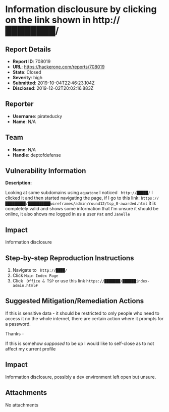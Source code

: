 # Information disclousure by clicking on the link shown in http://████████/

## Report Details
- **Report ID**: 708019
- **URL**: https://hackerone.com/reports/708019
- **State**: Closed
- **Severity**: high
- **Submitted**: 2019-10-04T22:46:23.104Z
- **Disclosed**: 2019-12-02T20:02:16.883Z

## Reporter
- **Username**: pirateducky
- **Name**: N/A

## Team
- **Name**: N/A
- **Handle**: deptofdefense

## Vulnerability Information
**Description:**

Looking at some subdomains using `aquatone` I noticed ` http://█████/` I clicked it and then started navigating the page, if I go to this link: `https://█████████/██████████wireframes/admin/round12/tsp_0-awarded.html` it is completely valid and shows some information that I'm unsure it should be online, it also shows me logged in as a user `Pat` and `Janelle`

## Impact

Information disclosure

## Step-by-step Reproduction Instructions

1. Navigate to ` http://████/`
2. Click `Main Index Page` 
3. Click ` Office & TSP` or use this link `https://███████/██████index-admin.html#` 

## Suggested Mitigation/Remediation Actions

If this is sensitive data - it should be restricted to only people who need to access it no the whole internet, there are certain action where it prompts for a password.

Thanks - 

If this is somehow *supposed* to be up I would like to self-close as to not affect my current profile

## Impact

Information disclosure, possibly a dev environment left open but unsure.

## Attachments
No attachments
